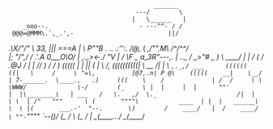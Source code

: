                                             _______
                                       ---/        \
                                      |   \______   |
        _ooo--.                         - ---^^- / /
     @@@=@MMM\.`,_.',-                          ||/
   _.\X/"/"   \  33,                            |||
  ===A   |     \ P""B                    . .. .:'':.
    /@,_ (  __,/""\.M\                  /^/^^\/     \
    |; \"/\"_,/ / .'.A              0___O_\O_/       |
    \,\._><-__./    "V             |                /
     \F _       a_3R"---,.         |        .._    /
      _>"#           _   )          \ ____/   |   |             /
     (  /           .@J  /                    |   |           //
     ) /           /    )               (((((  |  |          ||
     ( |           \    /,           ((((((((((|  \       __ /|
     | \            `,._,/ ___      ((((((   ((|   \     /     \
      "=\,          ]@7,.n| P @\    (((((    __|    \__/        |
          7-______.  \____.,   .)     (((    \    /             |
          /  /     \ \      \WWW/              \-/        (_     \
          |  |     |  |      ""'                |  |\________\   |
   ___   /   \.   ,/  \._                      /|  |        \ \  |
/"   """      \ (       """"\           ____  | |  |   ______\ \  \
|(       ___.-'  "--.       \)        /    ____/   |  /    ____/   \
 ""-`""""            `--(__)/         \(_ /         \ \(_ /        |
                                          \_(____.../     \_(_____/